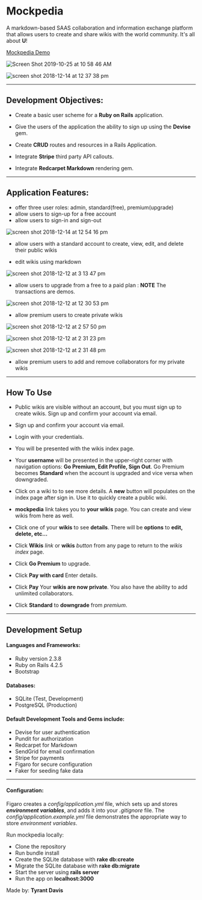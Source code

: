 
  # Mockpedia

 A markdown-based SAAS collaboration and information exchange platform that allows users to create and share wikis with the world community. It's all about **U**!

  [Mockpedia Demo](https://mockpedia.herokuapp.com/)

![Screen Shot 2019-10-25 at 10 58 46 AM](https://user-images.githubusercontent.com/14861025/67586213-c0f2f580-f716-11e9-9a03-582371dc027b.png)


  ![screen shot 2018-12-14 at 12 37 38 pm](https://user-images.githubusercontent.com/14861025/50021015-4fe29d80-ff9d-11e8-8803-7d6995d384d5.png)

___
## Development Objectives:
* Create a basic user scheme for a **Ruby on Rails** application.
* Give the users of the application the ability to sign up using the **Devise** gem.

* Create **CRUD** routes and resources in a Rails Application.


* Integrate **Stripe** third party API callouts.
* Integrate **Redcarpet Markdown** rendering gem.
___
## Application Features:
* offer three user roles: admin, standard(free), premium(upgrade)
* allow users to sign-up for a free account
* allow users to sign-in and sign-out

![screen shot 2018-12-14 at 12 54 16 pm](https://user-images.githubusercontent.com/14861025/50021713-8f11ee00-ff9f-11e8-9ba1-657cb772b750.png)


* allow users with a standard account to create, view, edit, and delete their public wikis

* edit wikis using markdown

![screen shot 2018-12-12 at 3 13 47 pm](https://user-images.githubusercontent.com/14861025/50020316-3b9da100-ff9b-11e8-9536-d28eeb0fdf45.png)


* allow users to upgrade from a free to a paid plan : **NOTE** The transactions are demos.

![screen shot 2018-12-12 at 12 30 53 pm](https://user-images.githubusercontent.com/14861025/50020364-5cfe8d00-ff9b-11e8-8314-f4a9c151e96c.png)

* allow premium users to create private wikis

![screen shot 2018-12-12 at 2 57 50 pm](https://user-images.githubusercontent.com/14861025/50020300-30e30c00-ff9b-11e8-8ac2-bcd46e8c7e08.png)



![screen shot 2018-12-12 at 2 31 23 pm](https://user-images.githubusercontent.com/14861025/50020204-e1044500-ff9a-11e8-95d4-92f9f57bbf9e.png)

![screen shot 2018-12-12 at 2 31 48 pm](https://user-images.githubusercontent.com/14861025/50020292-288ad100-ff9b-11e8-8104-5c58e46b6008.png)



* allow premium users to add and remove collaborators for my private wikis

___

## How To Use
* Public wikis are visible without an account, but you must sign up to create wikis.
Sign up and confirm your account via email.

* Sign up and confirm your account via email.

* Login with your credentials.

* You will be presented with the wikis index page.

* Your **username** will be presented in the upper-right corner with navigation options:
**Go Premium, Edit Profile, Sign Out**. Go Premium becomes **Standard** when the account is upgraded and vice versa when downgraded.


* Click on a wiki to to see more details.
A **new** button will populates on the index page after sign in. Use it to quickly create a public wiki.

* **mockpedia** link takes you to **your wikis** page. You can create and view wikis from here as well.

* Click one of your **wikis** to see **details**. There will be **options** to **edit, delete, etc…**

* Click **Wikis** _link_ or **wikis** _button_ from any page to return to the _wikis index_ page.


* Click **Go Premium** to upgrade.

* Click **Pay with card**
Enter details.

* Click **Pay**
Your **wikis are now private**. You also have the ability to add unlimited collaborators.

* Click **Standard** to **downgrade** from _premium_.

___
## Development Setup

#### Languages and Frameworks:
* Ruby version 2.3.8
* Ruby on Rails 4.2.5
* Bootstrap



#### Databases:
* SQLite (Test, Development)
* PostgreSQL (Production)

#### Default Development Tools and Gems include:

* Devise  for user authentication
* Pundit for authorization
* Redcarpet for Markdown
* SendGrid for email confirmation
* Stripe for payments
* Figaro for secure configuration
* Faker for seeding fake data
___
#### Configuration:
Figaro creates a _config/application.yml_ file, which sets up and stores  **_environment variables_**, and adds it into your _.gitignore_ file. The _config/application.example.yml_ file demonstrates the appropriate way to store _environment variables_.

Run mockpedia locally:

* Clone the repository
* Run bundle install
* Create the SQLite database with **rake db:create**
* Migrate the SQLite database with **rake db:migrate**
* Start the server using **rails server**
* Run the app on **localhost:3000**






Made by: **Tyrant Davis**

